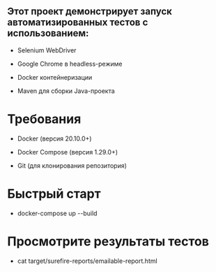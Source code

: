 ## Этот проект демонстрирует запуск автоматизированных тестов с использованием:

- Selenium WebDriver

- Google Chrome в headless-режиме

- Docker контейнеризации

- Maven для сборки Java-проекта

# Требования

- Docker (версия 20.10.0+)

- Docker Compose (версия 1.29.0+)

- Git (для клонирования репозитория)

# Быстрый старт
- docker-compose up --build
# Просмотрите результаты тестов
- cat target/surefire-reports/emailable-report.html